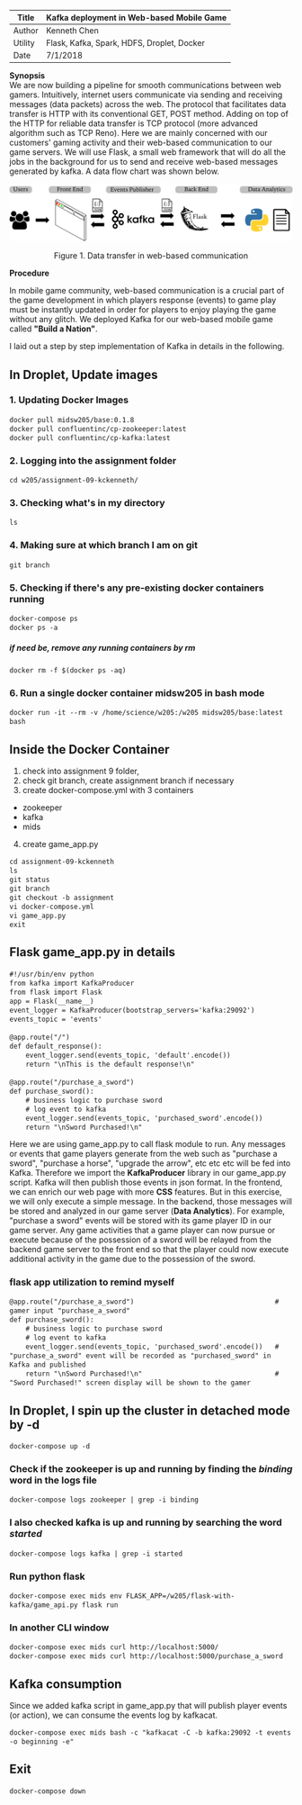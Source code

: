 |Title |  Kafka deployment in Web-based Mobile Game |
|-----------|----------------------------------|
|Author | Kenneth Chen |
|Utility | Flask, Kafka, Spark, HDFS, Droplet, Docker |
|Date | 7/1/2018 |

__Synopsis__  
We are now building a pipeline for smooth communications between web gamers. Intuitively, internet users communicate via sending and receiving messages (data packets) across the web. The protocol that facilitates data transfer is HTTP with its conventional GET, POST method. Adding on top of the HTTP for reliable data transfer is TCP protocol (more advanced algorithm such as TCP Reno). Here we are mainly concerned with our customers' gaming activity and their web-based communication to our game servers. We will use Flask, a small web framework that will do all the jobs in the background for us to send and receive web-based messages generated by kafka. A data flow chart was shown below.   

<p align="center">
<img src="img/kafka_flask.png" width="600"></p>
<p align="center">Figure 1. Data transfer in web-based communication</p>

__Procedure__  

In mobile game community, web-based communication is a crucial part of the game development in which players response (events) to game play must be instantly updated in order for players to enjoy playing the game without any glitch. We deployed Kafka for our web-based mobile game called **"Build a Nation"**.  

I laid out a step by step implementation of Kafka in details in the following.  

## In Droplet, Update images 
### 1. Updating Docker Images 
```
docker pull midsw205/base:0.1.8
docker pull confluentinc/cp-zookeeper:latest
docker pull confluentinc/cp-kafka:latest
```
### 2. Logging into the assignment folder
```
cd w205/assignment-09-kckenneth/
```

### 3. Checking what's in my directory 
```
ls  
```

### 4. Making sure at which branch I am on git
```
git branch   
```
### 5. Checking if there's any pre-existing docker containers running
```
docker-compose ps  
docker ps -a  
```

##### if need be, remove any running containers by rm
```
docker rm -f $(docker ps -aq) 
```
### 6. Run a single docker container midsw205 in bash mode
```
docker run -it --rm -v /home/science/w205:/w205 midsw205/base:latest bash
```
## Inside the Docker Container
1. check into assignment 9 folder,
2. check git branch, create assignment branch if necessary  
3. create docker-compose.yml with 3 containers
  - zookeeper  
  - kafka  
  - mids  
4. create game_app.py

```
cd assignment-09-kckenneth  
ls  
git status  
git branch 
git checkout -b assignment  
vi docker-compose.yml  
vi game_app.py
exit  
```

## Flask game_app.py in details  
```
#!/usr/bin/env python
from kafka import KafkaProducer
from flask import Flask
app = Flask(__name__)
event_logger = KafkaProducer(bootstrap_servers='kafka:29092')
events_topic = 'events'

@app.route("/")
def default_response():
    event_logger.send(events_topic, 'default'.encode())
    return "\nThis is the default response!\n"

@app.route("/purchase_a_sword")
def purchase_sword():
    # business logic to purchase sword
    # log event to kafka
    event_logger.send(events_topic, 'purchased_sword'.encode())
    return "\nSword Purchased!\n"
```
 
Here we are using game_app.py to call flask module to run. Any messages or events that game players generate from the web such as "purchase a sword", "purchase a horse", "upgrade the arrow", etc etc etc will be fed into Kafka. Therefore we import the **KafkaProducer** library in our game_app.py script. Kafka will then publish those events in json format. In the frontend, we can enrich our web page with more **CSS** features. But in this exercise, we will only execute a simple message. In the backend, those messages will be stored and analyzed in our game server (**Data Analytics**). For example, "purchase a sword" events will be stored with its game player ID in our game server. Any game activities that a game player can now pursue or execute because of the possession of a sword will be relayed from the backend game server to the front end so that the player could now execute additional activity in the game due to the possession of the sword.  

### flask app utilization to remind myself
```
@app.route("/purchase_a_sword")                                   # gamer input "purchase_a_sword" 
def purchase_sword():
    # business logic to purchase sword
    # log event to kafka
    event_logger.send(events_topic, 'purchased_sword'.encode())   # "purchase_a_sword" event will be recorded as "purchased_sword" in Kafka and published
    return "\nSword Purchased!\n"                                 # "Sword Purchased!" screen display will be shown to the gamer
```

## In Droplet, I spin up the cluster in detached mode by -d
```
docker-compose up -d
```
### Check if the zookeeper is up and running by finding the *binding* word in the logs file
```
docker-compose logs zookeeper | grep -i binding  
```
### I also checked kafka is up and running by searching the word *started*
```
docker-compose logs kafka | grep -i started
```
### Run python flask
```
docker-compose exec mids env FLASK_APP=/w205/flask-with-kafka/game_api.py flask run
```
### In another CLI window
```
docker-compose exec mids curl http://localhost:5000/
docker-compose exec mids curl http://localhost:5000/purchase_a_sword
```

## Kafka consumption 

Since we added kafka script in game_app.py that will publish player events (or action), we can consume the events log by kafkacat.  

```
docker-compose exec mids bash -c "kafkacat -C -b kafka:29092 -t events -o beginning -e"
```

## Exit
```
docker-compose down
```

